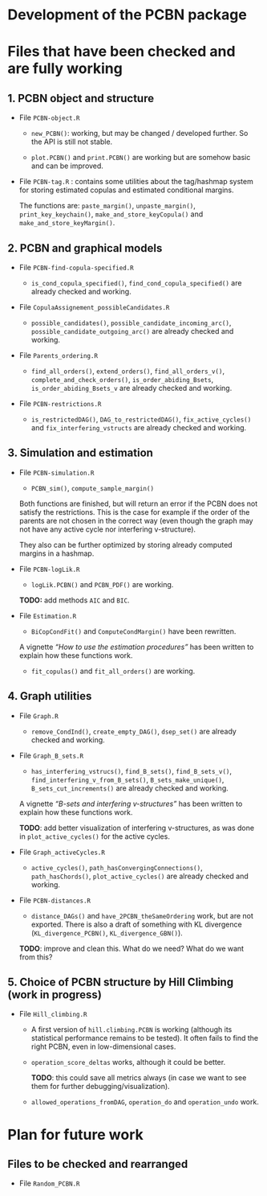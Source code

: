 Development of the PCBN package
================

# Files that have been checked and are fully working

## 1. PCBN object and structure

- File `PCBN-object.R`

  - `new_PCBN()`: working, but may be changed / developed further. So
    the API is still not stable.

  - `plot.PCBN()` and `print.PCBN()` are working but are somehow basic
    and can be improved.

- File `PCBN-tag.R` : contains some utilities about the tag/hashmap
  system for storing estimated copulas and estimated conditional
  margins.

  The functions are: `paste_margin()`, `unpaste_margin()`,
  `print_key_keychain()`, `make_and_store_keyCopula()` and
  `make_and_store_keyMargin()`.

## 2. PCBN and graphical models

- File `PCBN-find-copula-specified.R`

  - `is_cond_copula_specified()`, `find_cond_copula_specified()` are
    already checked and working.

- File `CopulaAssignement_possibleCandidates.R`

  - `possible_candidates()`, `possible_candidate_incoming_arc()`,
    `possible_candidate_outgoing_arc()` are already checked and working.

- File `Parents_ordering.R`

  - `find_all_orders()`, `extend_orders()`, `find_all_orders_v()`,
    `complete_and_check_orders()`, `is_order_abiding_Bsets`,
    `is_order_abiding_Bsets_v` are already checked and working.

- File `PCBN-restrictions.R`

  - `is_restrictedDAG()`, `DAG_to_restrictedDAG()`,
    `fix_active_cycles()` and `fix_interfering_vstructs` are already
    checked and working.

## 3. Simulation and estimation

- File `PCBN-simulation.R`

  - `PCBN_sim()`, `compute_sample_margin()`

  Both functions are finished, but will return an error if the PCBN does
  not satisfy the restrictions. This is the case for example if the
  order of the parents are not chosen in the correct way (even though
  the graph may not have any active cycle nor interfering v-structure).

  They also can be further optimized by storing already computed margins
  in a hashmap.

- File `PCBN-logLik.R`

  - `logLik.PCBN()` and `PCBN_PDF()` are working.

  **TODO:** add methods `AIC` and `BIC`.

- File `Estimation.R`

  - `BiCopCondFit()` and `ComputeCondMargin()` have been rewritten.

  A vignette *“How to use the estimation procedures”* has been written
  to explain how these functions work.

  - `fit_copulas()` and `fit_all_orders()` are working.

## 4. Graph utilities

- File `Graph.R`

  - `remove_CondInd()`, `create_empty_DAG()`, `dsep_set()` are already
    checked and working.

- File `Graph_B_sets.R`

  - `has_interfering_vstrucs()`, `find_B_sets()`, `find_B_sets_v()`,
    `find_interfering_v_from_B_sets()`, `B_sets_make_unique()`,
    `B_sets_cut_increments()` are already checked and working.

  A vignette *“B-sets and interfering v-structures”* has been written to
  explain how these functions work.

  **TODO**: add better visualization of interfering v-structures, as was
  done in `plot_active_cycles()` for the active cycles.

- File `Graph_activeCycles.R`

  - `active_cycles()`, `path_hasConvergingConnections()`,
    `path_hasChords()`, `plot_active_cycles()` are already checked and
    working.

- File `PCBN-distances.R`

  - `distance_DAGs()` and `have_2PCBN_theSameOrdering` work, but are not
    exported. There is also a draft of something with KL divergence
    (`KL_divergence_PCBN()`, `KL_divergence_GBN()`).

  **TODO**: improve and clean this. What do we need? What do we want
  from this?

## 5. Choice of PCBN structure by Hill Climbing (work in progress)

- File `Hill_climbing.R`
  - A first version of `hill.climbing.PCBN` is working (although its
    statistical performance remains to be tested). It often fails to
    find the right PCBN, even in low-dimensional cases.

  - `operation_score_deltas` works, although it could be better.

    **TODO**: this could save all metrics always (in case we want to see
    them for further debugging/visualization).

  - `allowed_operations_fromDAG`, `operation_do` and `operation_undo`
    work.

# Plan for future work

<!-- ## Files to be checked soon -->

## Files to be checked and rearranged

- File `Random_PCBN.R`
